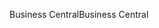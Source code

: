 <span data-ttu-id="9e48e-101">Business Central</span><span class="sxs-lookup"><span data-stu-id="9e48e-101">Business Central</span></span>
